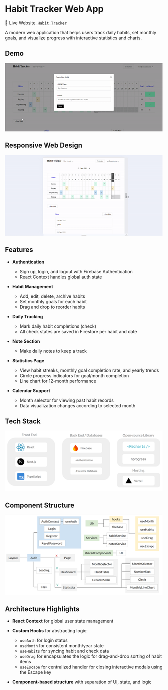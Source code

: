 # Habit Tracker Web App

🔗 Live Website[` Habit Tracker`](https://habit-tracker-five-jet.vercel.app/)

A modern web application that helps users track daily habits, set monthly goals, and visualize progress with interactive statistics and charts.

## Demo

![Demo](./public/demo.gif)

## Responsive Web Design

![RWD](./public/rwd.gif)

## Features

- **Authentication**

  - Sign up, login, and logout with Firebase Authentication
  - React Context handles global auth state

- **Habit Management**

  - Add, edit, delete, archive habits
  - Set monthly goals for each habit
  - Drag and drop to reorder habits

- **Daily Tracking**

  - Mark daily habit completions (check)
  - All check states are saved in Firestore per habit and date

- **Note Section**

  - Make daily notes to keep a track

- **Statistics Page**

  - View habit streaks, monthly goal completion rate, and yearly trends
  - Circle progress indicators for goal/month completion
  - Line chart for 12-month performance

- **Calendar Support**

  - Month selector for viewing past habit records
  - Data visualization changes according to selected month

## Tech Stack

![Tech Stack](./public/techStack.png)

## Component Structure

![Component Structure](./public/components.png)

## Architecture Highlights

- **React Context** for global user state management
- **Custom Hooks** for abstracting logic:

  - `useAuth` for login status
  - `useMonth` for consistent month/year state
  - `useHabits` for syncing habit and check data
  - `useDrag` for encapsulates the logic for drag-and-drop sorting of habit items
  - `useEscape` for centralized handler for closing interactive modals using the Escape key

- **Component-based structure** with separation of UI, state, and logic

